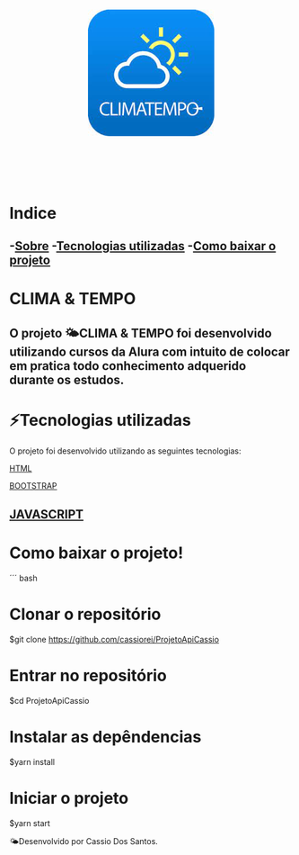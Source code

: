 
<h1 align="center">
   <img src="img/climaetempo.jpg">
</h1>

<h1>
   <img src="">
</h1>

<!-- colocar aqui uma gif quando ficar pronto-->
# Indice

-[Sobre](#-Sobre)
-[Tecnologias utilizadas](#-Tecnologias-utilizadas)
-[Como baixar o projeto](#-Como-baixar-projeto!)
---

# CLIMA & TEMPO
O projeto 🌤**CLIMA & TEMPO** foi desenvolvido utilizando cursos da Alura com intuito de colocar em pratica todo conhecimento adquerido durante os estudos.
---
# ⚡Tecnologias utilizadas

O projeto foi desenvolvido utilizando as seguintes tecnologias:

[HTML](https://developer.mozilla.org/pt-BR/docs/Web/HTML)

[BOOTSTRAP](https://getbootstrap.com/)

[JAVASCRIPT](https://developer.mozilla.org/pt-BR/)
---
# Como baixar o projeto!

´´´ bash
# Clonar o repositório
$git clone https://github.com/cassiorei/ProjetoApiCassio
# Entrar no repositório
$cd ProjetoApiCassio
# Instalar as depêndencias
$yarn install
# Iniciar o projeto
$yarn start

🌤Desenvolvido por Cassio Dos Santos.
 
 



